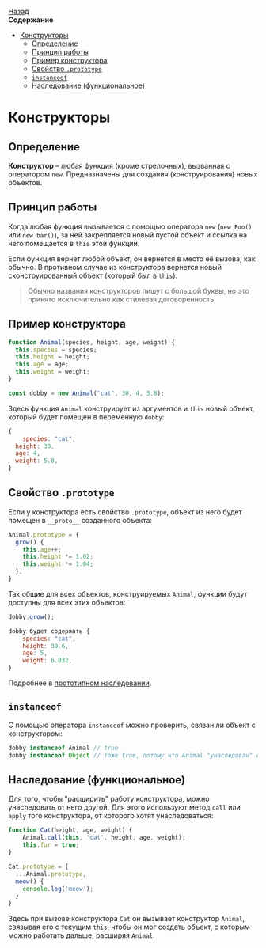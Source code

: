 <!-- START doctoc generated TOC please keep comment here to allow auto update -->
<!-- DON'T EDIT THIS SECTION, INSTEAD RE-RUN doctoc TO UPDATE -->
[Назад](README.md)<br />**Содержание**

- [Конструкторы](#%D0%BA%D0%BE%D0%BD%D1%81%D1%82%D1%80%D1%83%D0%BA%D1%82%D0%BE%D1%80%D1%8B)
  - [Определение](#%D0%BE%D0%BF%D1%80%D0%B5%D0%B4%D0%B5%D0%BB%D0%B5%D0%BD%D0%B8%D0%B5)
  - [Принцип работы](#%D0%BF%D1%80%D0%B8%D0%BD%D1%86%D0%B8%D0%BF-%D1%80%D0%B0%D0%B1%D0%BE%D1%82%D1%8B)
  - [Пример конструктора](#%D0%BF%D1%80%D0%B8%D0%BC%D0%B5%D1%80-%D0%BA%D0%BE%D0%BD%D1%81%D1%82%D1%80%D1%83%D0%BA%D1%82%D0%BE%D1%80%D0%B0)
  - [Свойство `.prototype`](#%D1%81%D0%B2%D0%BE%D0%B9%D1%81%D1%82%D0%B2%D0%BE-prototype)
  - [`instanceof`](#instanceof)
  - [Наследование (функциональное)](#%D0%BD%D0%B0%D1%81%D0%BB%D0%B5%D0%B4%D0%BE%D0%B2%D0%B0%D0%BD%D0%B8%D0%B5-%D1%84%D1%83%D0%BD%D0%BA%D1%86%D0%B8%D0%BE%D0%BD%D0%B0%D0%BB%D1%8C%D0%BD%D0%BE%D0%B5)

<!-- END doctoc generated TOC please keep comment here to allow auto update -->

# Конструкторы

## Определение

**Конструктор** – любая функция (кроме стрелочных), вызванная с  оператором `new`. Предназначены для создания (конструирования) новых объектов. 

## Принцип работы

Когда любая функция вызывается с помощью оператора `new` (`new Foo()` или `new bar()`), за ней закрепляется новый пустой объект и ссылка на него помещается в `this` этой функции. 

Если функция вернет любой объект, он вернется в место её вызова, как обычно. В противном случае из конструктора вернется новый сконструированный объект (который был в `this`). 

> Обычно названия конструкторов пишут с большой буквы, но это принято исключительно как стилевая договоренность. 

## Пример конструктора

```javascript
function Animal(species, height, age, weight) {
  this.species = species;
  this.height = height;
  this.age = age;
  this.weight = weight;
}

const dobby = new Animal("cat", 30, 4, 5.8);
```

Здесь функция `Animal` конструирует из аргументов и `this` новый объект, который будет помещен в переменную `dobby`:

```javascript
{
	species: "cat",
  height: 30,
  age: 4,
  weight: 5.8,
}
```

## Свойство `.prototype`

Если у конструктора есть свойство `.prototype`, объект из него будет помещен в `__proto__` созданного объекта:

```javascript
Animal.prototype = {
  grow() {
    this.age++;
    this.height *= 1.02;
    this.weight *= 1.04;
  },
}
```

Так общие для всех объектов, конструируемых `Animal`, функции будут доступны для всех этих объектов:

```javascript
dobby.grow();
```

```javascript
dobby будет содержать {
	species: "cat",
	height: 30.6,
	age: 5,
	weight: 6.032,
}
```

Подробнее в [прототипном наследовании](prototype.md).

## `instanceof`

С помощью оператора `instanceof` можно проверить, связан ли объект с конструктором:

```javascript
dobby instanceof Animal // true
dobby instanceof Object // тоже true, потому что Animal "унаследован" от Object
```

## Наследование (функциональное)

Для того, чтобы "расширить" работу конструктора, можно унаследовать от него другой. Для этого используют метод `call` или `apply` того конструктора, от которого хотят унаследоваться:

```javascript
function Cat(height, age, weight) {
	Animal.call(this, 'cat', height, age, weight);
	this.fur = true;
}

Cat.prototype = {
  ...Animal.prototype,
  meow() {
    console.log('meow');
  }
}
```

Здесь при вызове конструктора `Cat` он вызывает конструктор `Animal`, связывая его с текущим `this`, чтобы он мог создать объект, с которым можно работать дальше, расширяя `Animal`.

